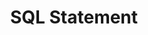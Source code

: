 ---
layout: page
title: SQL Statement
description: SQL Statement
product: xtract-is
parent: join-table
permalink: /:collection/:path
weight: 6
lang: en_GB
---